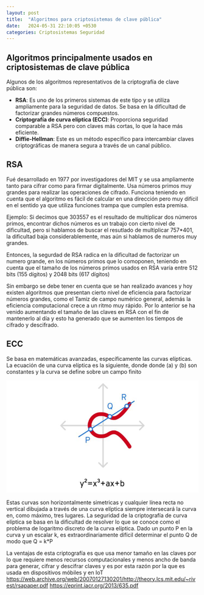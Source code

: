 ```yaml
---
layout: post
title:  "Algoritmos para criptosistemas de clave pública"
date:   2024-05-31 22:10:05 +0530
categories: Criptosistemas Seguridad
---
```


## Algoritmos principalmente usados en criptosistemas de clave pública
Algunos de los algoritmos representativos de la criptografía de clave pública son:
- **RSA**: Es uno de los primeros sistemas de este tipo y se utiliza ampliamente para la seguridad de datos. Se basa en la dificultad de factorizar grandes números compuestos.
- **Criptografía de curva elíptica (ECC)**: Proporciona seguridad comparable a RSA pero con claves más cortas, lo que la hace más eficiente.
- **Diffie-Hellman**: Este es un método específico para intercambiar claves criptográficas de manera segura a través de un canal público.


## RSA
Fué desarrollado en 1977 por investigadores del MIT y se usa ampliamente tanto para cifrar como para firmar digitalmente. Usa números primos muy grandes para realizar las operaciones de cifrado. Funciona teniendo en cuenta que el algoritmo es fácil de calcular en una dirección pero muy difícil en el sentido ya que utiliza funciones trampa que cumplen esta premisa. 

Ejemplo: Si decimos que 303557 es el resultado de multiplicar dos números primos, encontrar dichos números es un trabajo con cierto nivel de dificultad, pero si hablamos de buscar el resutlado de multiplicar 757*401, la dificultad baja considerablemente, mas aún si hablamos de numeros muy grandes.

Entonces, la segurdad de RSA radica en la dificultad de factorizar un numero grande, en los números primos que lo comoponen, teniendo en cuenta que el tamaño de los números primos usados en RSA varía entre 512 bits (155 dígitos) y 2048 bits (617 dígitos)

Sin embargo se debe tener en cuenta que se han realizado avances y hoy existen algoritmos que presentan cierto nivel de eficiencia para factorizar números grandes, como el Tamiz de campo numérico general, además la eficiencia computacional crece a un ritmo muy rápido. Por lo anterior se ha venido aumentando el tamaño de las claves en RSA con el fin de mantenerlo al día y esto ha generado que se aumenten los tiempos de cifrado y descifrado.

## ECC
Se basa en matemáticas avanzadas, específicamente las curvas elípticas. La ecuación de una curva elíptica es la siguiente, donde donde \(a\) y \(b\) son constantes y la curva se define sobre un campo finito

![Image](/assets/curvaeliptic.JPG)


Estas curvas son horizontalmente simetricas y cualquier línea recta no vertical dibujada a través de una curva elíptica siempre intersecará la curva en, como máximo, tres lugares. La seguridad de la criptografía de curva elíptica se basa en la dificultad de resolver lo que se conoce como el problema de logaritmo discreto de la curva elíptica. Dado un punto P en la curva y un escalar k, es extraordinariamente difícil determinar el punto Q de modo que Q = k*P

La ventajas de esta criptografía es que usa menor tamaño en las claves por lo que requiere menos recursos computacionales y menos ancho de banda para generar, cifrar y descifrar claves y es por esta razón por la que es usada en dispositivos móbiles y en IoT
https://web.archive.org/web/20070127130201/http://theory.lcs.mit.edu/~rivest/rsapaper.pdf
https://eprint.iacr.org/2013/635.pdf
